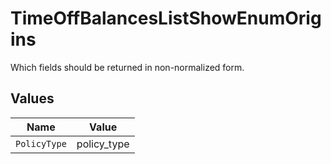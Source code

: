 # TimeOffBalancesListShowEnumOrigins

Which fields should be returned in non-normalized form.


## Values

| Name         | Value        |
| ------------ | ------------ |
| `PolicyType` | policy_type  |